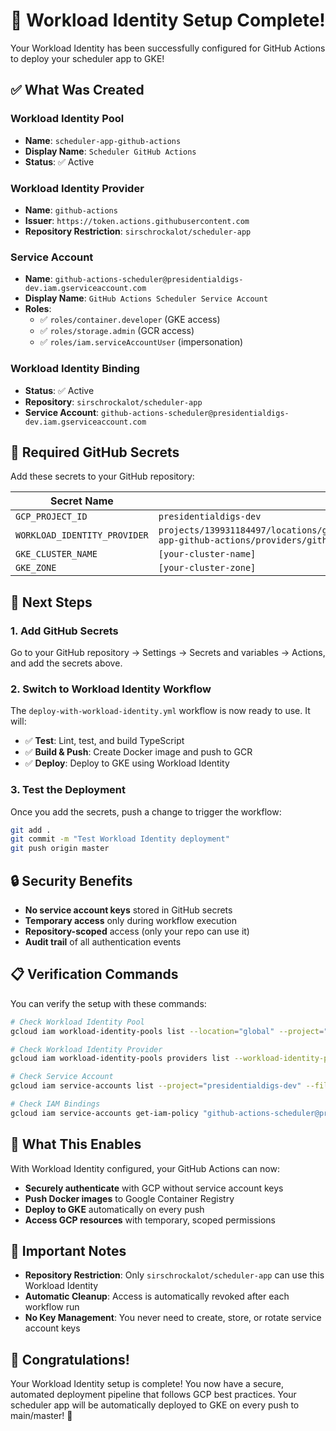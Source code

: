 # 🎉 Workload Identity Setup Complete!

Your Workload Identity has been successfully configured for GitHub Actions to deploy your scheduler app to GKE!

## ✅ What Was Created

### **Workload Identity Pool**
- **Name**: `scheduler-app-github-actions`
- **Display Name**: `Scheduler GitHub Actions`
- **Status**: ✅ Active

### **Workload Identity Provider**
- **Name**: `github-actions`
- **Issuer**: `https://token.actions.githubusercontent.com`
- **Repository Restriction**: `sirschrockalot/scheduler-app`

### **Service Account**
- **Name**: `github-actions-scheduler@presidentialdigs-dev.iam.gserviceaccount.com`
- **Display Name**: `GitHub Actions Scheduler Service Account`
- **Roles**: 
  - ✅ `roles/container.developer` (GKE access)
  - ✅ `roles/storage.admin` (GCR access)
  - ✅ `roles/iam.serviceAccountUser` (impersonation)

### **Workload Identity Binding**
- **Status**: ✅ Active
- **Repository**: `sirschrockalot/scheduler-app`
- **Service Account**: `github-actions-scheduler@presidentialdigs-dev.iam.gserviceaccount.com`

## 🔑 Required GitHub Secrets

Add these secrets to your GitHub repository:

| Secret Name | Value |
|-------------|-------|
| `GCP_PROJECT_ID` | `presidentialdigs-dev` |
| `WORKLOAD_IDENTITY_PROVIDER` | `projects/139931184497/locations/global/workloadIdentityPools/scheduler-app-github-actions/providers/github-actions` |
| `GKE_CLUSTER_NAME` | `[your-cluster-name]` |
| `GKE_ZONE` | `[your-cluster-zone]` |

## 🚀 Next Steps

### **1. Add GitHub Secrets**
Go to your GitHub repository → Settings → Secrets and variables → Actions, and add the secrets above.

### **2. Switch to Workload Identity Workflow**
The `deploy-with-workload-identity.yml` workflow is now ready to use. It will:
- ✅ **Test**: Lint, test, and build TypeScript
- ✅ **Build & Push**: Create Docker image and push to GCR
- ✅ **Deploy**: Deploy to GKE using Workload Identity

### **3. Test the Deployment**
Once you add the secrets, push a change to trigger the workflow:
```bash
git add .
git commit -m "Test Workload Identity deployment"
git push origin master
```

## 🔒 Security Benefits

- **No service account keys** stored in GitHub secrets
- **Temporary access** only during workflow execution
- **Repository-scoped** access (only your repo can use it)
- **Audit trail** of all authentication events

## 📋 Verification Commands

You can verify the setup with these commands:

```bash
# Check Workload Identity Pool
gcloud iam workload-identity-pools list --location="global" --project="presidentialdigs-dev"

# Check Workload Identity Provider
gcloud iam workload-identity-pools providers list --workload-identity-pool="scheduler-app-github-actions" --location="global" --project="presidentialdigs-dev"

# Check Service Account
gcloud iam service-accounts list --project="presidentialdigs-dev" --filter="email:github-actions-scheduler"

# Check IAM Bindings
gcloud iam service-accounts get-iam-policy "github-actions-scheduler@presidentialdigs-dev.iam.gserviceaccount.com" --project="presidentialdigs-dev"
```

## 🎯 What This Enables

With Workload Identity configured, your GitHub Actions can now:
- **Securely authenticate** with GCP without service account keys
- **Push Docker images** to Google Container Registry
- **Deploy to GKE** automatically on every push
- **Access GCP resources** with temporary, scoped permissions

## 🚨 Important Notes

- **Repository Restriction**: Only `sirschrockalot/scheduler-app` can use this Workload Identity
- **Automatic Cleanup**: Access is automatically revoked after each workflow run
- **No Key Management**: You never need to create, store, or rotate service account keys

## 🎉 Congratulations!

Your Workload Identity setup is complete! You now have a secure, automated deployment pipeline that follows GCP best practices. Your scheduler app will be automatically deployed to GKE on every push to main/master! 🚀
